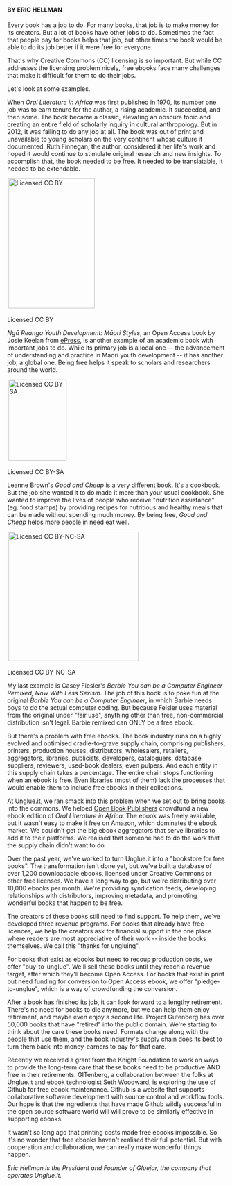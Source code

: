 <html><body><h4>BY ERIC HELLMAN</h4>

Every book has a job to do. For many books, that job is to make money for its creators. But a lot of books have other jobs to do. Sometimes the fact that people pay for books helps that job, but other times the book would be able to do its job better if it were free for everyone.



That's why Creative Commons (CC) licensing is so important. But while CC addresses the licensing problem nicely, free ebooks face many challenges that make it difficult for them to do their jobs.



Let's look at some examples.



When <i>Oral Literature in Africa</i> was first published in 1970, its number one job was to earn tenure for the author, a rising academic. It succeeded, and then some. The book became a classic, elevating an obscure topic and creating an entire field of scholarly inquiry in cultural anthropology. But in 2012, it was failing to do any job at all. The book was out of print and unavailable to young scholars on the very continent whose culture it documented. Ruth Finnegan, the author, considered it her life's work and hoped it would continue to stimulate original research and new insights. To accomplish that, the book needed to be free. It needed to be translatable, it needed to be extendable.



<strong><strong> </strong></strong><a href="/wp-content/uploads/2015/02/OralLiteratureInAfrica.jpg"><img class="size-medium wp-image-483" src="/wp-content/uploads/2015/02/OralLiteratureInAfrica-199x300.jpg" alt="Licensed CC BY" width="199" height="300"></a>



Licensed CC BY



<i>Ngā Reanga Youth Development: Māori Styles</i>, an Open Access book by Josie Keelan from <a title="EPress: Open Access publishing at UniTec" href="http://nzcommons.org.nz/project/epress-open-access-publishing-unitec/" target="_blank">ePress</a>, is another example of an academic book with important jobs to do. While its primary job is a local one -- the advancement of understanding and practice in Māori youth development -- it has another job, a global one. Being free helps it speak to scholars and researchers around the world.



<strong><strong> </strong></strong><a href="/wp-content/uploads/2015/02/NgaReanga.jpg"><img class="size-full wp-image-484" src="/wp-content/uploads/2015/02/NgaReanga.jpg" alt="Licensed CC BY-SA" width="134" height="187"></a>



Licensed CC BY-SA



Leanne Brown's <i>Good and Cheap</i> is a very different book. It's a cookbook. But the job she wanted it to do made it more than your usual cookbook. She wanted to improve the lives of people who receive "nutrition assistance" (eg. food stamps) by providing recipes for nutritious and healthy meals that can be made without spending much money. By being free, <i>Good and Cheap</i> helps more people in need eat well.



<strong><strong> </strong></strong><a href="/wp-content/uploads/2015/02/GoodAndCheap.jpg"><img class="size-medium wp-image-485" src="/wp-content/uploads/2015/02/GoodAndCheap-300x298.jpg" alt="Licensed CC BY-NC-SA" width="300" height="298"></a>



Licensed CC BY-NC-SA



My last example is Casey Fiesler's <i>Barbie You can be a Computer Engineer Remixed, Now With Less Sexism</i>. The job of this book is to poke fun at the original <i>Barbie You can be a Computer Engineer</i>, in which Barbie needs boys to do the actual computer coding. But because Feisler uses material from the original under "fair use", anything other than free, non-commercial distribution isn't legal. Barbie remixed can ONLY be a free ebook.



But there's a problem with free ebooks. The book industry runs on a highly evolved and optimised cradle-to-grave supply chain, comprising publishers, printers, production houses, distributors, wholesalers, retailers, aggregators, libraries, publicists, developers, cataloguers, database suppliers, reviewers, used-book dealers, even pulpers. And each entity in this supply chain takes a percentage. The entire chain stops functioning when an ebook is free. Even libraries (most of them) lack the processes that would enable them to include free ebooks in their collections.



At <a title="Unglue.it" href="https://unglue.it/landing/" target="_blank">Unglue.it</a>, we ran smack into this problem when we set out to bring books into the commons. We helped <a title="Open Book Publishers" href="http://www.openbookpublishers.com/" target="_blank">Open Book Publishers</a> crowdfund a new ebook edition of <i>Oral Literature in Africa</i>. The ebook was freely available, but it wasn't easy to make it free on Amazon, which dominates the ebook market. We couldn't get the big ebook aggregators that serve libraries to add it to their platforms. We realised that someone had to do the work that the supply chain didn't want to do.



Over the past year, we've worked to turn Unglue.it into a "bookstore for free books". The transformation isn't done yet, but we've built a database of over 1,200 downloadable ebooks, licensed under Creative Commons or other free licenses. We have a long way to go, but we're distributing over 10,000 ebooks per month. We're providing syndication feeds, developing relationships with distributors, improving metadata, and promoting wonderful books that happen to be free.



The creators of these books still need to find support. To help them, we've developed three revenue programs. For books that already have free licences, we help the creators ask for financial support in the one place where readers are most appreciative of their work -- inside the books themselves. We call this "thanks for ungluing".



For books that exist as ebooks but need to recoup production costs, we offer "buy-to-unglue". We'll sell these books until they reach a revenue target, after which they'll become Open Access. For books that exist in print but need funding for conversion to Open Access ebook, we offer "pledge-to-unglue", which is a way of crowdfunding the conversion.



After a book has finished its job, it can look forward to a lengthy retirement. There's no need for books to die anymore, but we can help them enjoy retirement, and maybe even enjoy a second life. Project Gutenberg has over 50,000 books that have "retired" into the public domain. We're starting to think about the care these books need. Formats change along with the people that use them, and the book industry's supply chain does its best to turn them back into money-earners to pay for that care.



Recently we received a grant from the Knight Foundation to work on ways to provide the long-term care that these books need to be productive AND free in their retirements. GITenberg, a collaboration between the folks at Unglue.it and ebook technologist Seth Woodward, is exploring the use of Github for free ebook maintenance. Github is a website that supports collaborative software development with source control and workflow tools. Our hope is that the ingredients that have made Github wildly successful in the open source software world will will prove to be similarly effective in supporting ebooks.



It wasn't so long ago that printing costs made free ebooks impossible. So it's no wonder that free ebooks haven't realised their full potential. But with cooperation and collaboration, we can really make wonderful things happen.



<em>Eric Hellman is the President and Founder of Gluejar, the company that operates Unglue.it.</em></body></html>